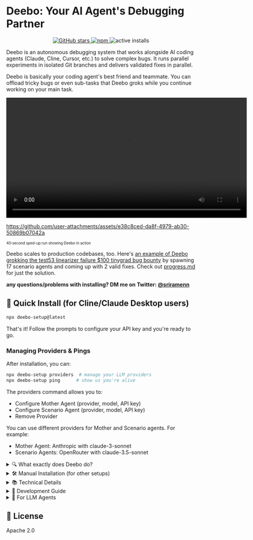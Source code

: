 # Deebo: Your AI Agent's Debugging Partner

<p align="center">
  <a href="https://github.com/snagasuri/deebo-prototype/stargazers">
    <img alt="GitHub stars"
         src="https://img.shields.io/github/stars/snagasuri/deebo-prototype?style=flat">
  </a>
  <a href="https://www.npmjs.com/package/deebo-setup">
    <img alt="npm"
         src="https://img.shields.io/npm/v/deebo-setup?color=cb3837">
  </a>
  <img alt="active installs"
       src="https://img.shields.io/endpoint?url=https://deebo-active-counter.ramnag2003.workers.dev/active">
</p>

Deebo is an autonomous debugging system that works alongside AI coding agents (Claude, Cline, Cursor, etc.) to solve complex bugs. It runs parallel experiments in isolated Git branches and delivers validated fixes in parallel.

Deebo is basically your coding agent's best friend and teammate. You can offload tricky bugs or even sub-tasks that Deebo groks while you continue working on your main task. 

<video width="640" controls>
  <source src="notes/deebo-demo.mp4" type="video/mp4">
  Your browser does not support the video tag.
</video>

https://github.com/user-attachments/assets/e38c8ced-da8f-4979-ab30-50869b07042a

<sub><sup>40‑second sped-up run showing Deebo in action</sup></sub>

Deebo scales to production codebases, too. Here's [an example of Deebo grokking the test53 linearizer failure $100 tinygrad bug bounty](https://github.com/snagasuri/deebo-prototype/tree/master/memory-bank/9bd38e9840d3/sessions/session-1744006973678) by spawning 17 scenario agents and coming up with 2 valid fixes. Check out [progress.md](https://github.com/snagasuri/deebo-prototype/blob/master/memory-bank/9bd38e9840d3/progress.md) for just the solution.

**any questions/problems with installing? DM me on Twitter: [@sriramenn](https://twitter.com/sriramenn)**

## 🚀 Quick Install (for Cline/Claude Desktop users)

```bash
npx deebo-setup@latest
```
That's it! Follow the prompts to configure your API key and you're ready to go.

### Managing Providers & Pings

After installation, you can:

```bash
npx deebo-setup providers  # manage your LLM providers
npx deebo-setup ping      # show us you're alive
```

The providers command allows you to:
- Configure Mother Agent (provider, model, API key)
- Configure Scenario Agent (provider, model, API key)
- Remove Provider

You can use different providers for Mother and Scenario agents. For example:
- Mother Agent: Anthropic with claude-3-sonnet
- Scenario Agents: OpenRouter with claude-3.5-sonnet

<details>
<summary>🔍 What exactly does Deebo do?</summary>

Deebo is your AI agent's debugging partner. When your agent encounters a tricky bug, Deebo:

- Spawns multiple "scenario agents" to test different hypotheses in parallel
- Runs each experiment in an isolated Git branch
- Validates or falsifies each approach
- Returns structured reports and solutions
- Optionally logs session history for learning

Instead of going back and forth with your AI agent about bugs, let Deebo handle the investigation while you focus on building features.

### Exposed MCP Tools
| Tool             | Description                                                          |
| ---------------- | -------------------------------------------------------------------- |
| `start`          | Begins a debugging session                                           |
| `check`          | Returns current status of debugging session                          |
| `cancel`         | Terminates all processes for a given debugging session               |
| `add_observation`| Logs external observations for an agent                              |
</details>

<details>
<summary>🛠️ Manual Installation (for other setups)</summary>

If you're not using Cline or Claude Desktop, follow these steps:

1. Clone the repo:
   ```bash
   git clone https://github.com/snagasuri/deebo-prototype.git
   cd deebo-prototype
   ```

2. Install dependencies:
   ```bash
   npm install
   npm run build
   ```

3. Install required MCP tools:
   ```bash
   # Install uv/uvx
   curl -LsSf https://astral.sh/uv/install.sh | sh
   
   # Install git-mcp
   uvx mcp-server-git --help
   
   # Install desktop-commander
   npx @wonderwhy-er/desktop-commander@latest setup
   ```

4. Configure your MCP client to use Deebo (see Technical Details section for configuration format)
</details>

<details>
<summary>📚 Technical Details</summary>

### Memory Bank
If `USE_MEMORY_BANK=true` is set, Deebo enables structured memory logging:
- `activeContext.md`: Editable live journal for the Mother agent
- `progress.md`: Summarized results of completed debug sessions
- `sessions/<id>/reports/`: Structured scenario agent reports
- `sessions/<id>/logs/`: Raw logs from Mother and scenarios
- `sessions/<id>/observations/`: Logs of external observations

### MCP Configuration
```json
{
  "mcpServers": {
    "deebo": {
      "autoApprove": [],
      "disabled": false,
      "timeout": 30,
      "command": "node",
      "args": [
        "--experimental-specifier-resolution=node",
        "--experimental-modules",
        "--max-old-space-size=4096",
        "/absolute/path/to/deebo/build/index.js"
      ],
      "env": {
        "NODE_ENV": "development",
        "USE_MEMORY_BANK": "true",
        "MOTHER_HOST": "openrouter",
        "MOTHER_MODEL": "anthropic/claude-3.5-sonnet",
        "SCENARIO_HOST": "openrouter",
        "SCENARIO_MODEL": "anthropic/claude-3.5-sonnet",
        "OPENROUTER_API_KEY": "sk-or-v1-..."
      },
      "transportType": "stdio"
    }
  }
}
```

### Design Principles
- **Tool-isolated:** All mutations via MCP tools (no raw fs/git calls)
- **Stateless scenarios:** No shared memory between agents
- **Raw logs:** Human-readable, tailable logs and reports
- **Delegation-first:** Built to be called by other agents, not humans
</details>

<details>
<summary>🔧 Development Guide</summary>

### Prerequisites
- **Git**: For version control
- **Node.js**: v18+ (includes npm)
- **Python**: 3.10+ (for git-mcp)

### Configuration Files
- **Cline:** `~/Library/Application Support/Code/User/globalStorage/saoudrizwan.claude-dev/settings/cline_mcp_settings.json`
- **Claude Desktop:** `~/Library/Application Support/Claude/claude_desktop_config.json`

### LLM Support
Deebo supports OpenRouter, Anthropic, and Gemini models. Configure via environment variables:
- `MOTHER_HOST`: LLM provider for mother agent
- `SCENARIO_HOST`: LLM provider for scenario agents
- `[PROVIDER]_API_KEY`: API key for chosen provider

See `src/util/agent-utils.ts` for supported models and configuration details.
</details>

<details>
<summary>📖 For LLM Agents</summary>

This section contains detailed information to help LLM agents understand and work with Deebo:

### Architecture
- **Mother Agent:** Coordinates investigation, spawns scenarios, writes solutions
- **Scenario Agents:** Each tests one hypothesis in an isolated Git branch
- **Process Isolation:** All agents run as subprocesses with timeout enforcement
- **MCP Tools:** All Git/FS operations through git-mcp and desktop-commander

### Memory Bank Structure
Memory bank paths follow the pattern:
```
memory-bank/{codebaseHash}/{session-id-hash}/
  ├── mother.log
  ├── scenario-agent-0.log
  ├── scenario-agent-1.log
  └── ...
```

The memory bank allows Deebo to learn from past sessions and personalize to your codebase. Use the context field when starting a debug session to provide relevant information, and add observations mid-session if needed.


### Tool Usage Examples
```xml
<deebo>
  <start
    error="ReferenceError: x is not defined"
    repoPath="/my/project/path"
    context="// suspect function below\nfunction handleClick() { ... }"
    filePath="src/ui/buttons.ts"
    language="typescript"
  />
</deebo>
```

See the full [MCP Tools documentation](docs/mcp-tools.md) for more examples.
</details>

## 📜 License

Apache 2.0
